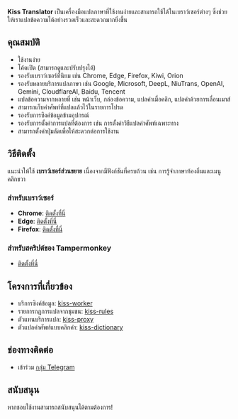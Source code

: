 **Kiss Translator** เป็นเครื่องมือแปลภาษาที่ใช้งานง่ายและสามารถใช้ได้ในเบราว์เซอร์ต่างๆ ซึ่งช่วยให้เราแปลข้อความได้อย่างรวดเร็วและสะดวกมากยิ่งขึ้น

## คุณสมบัติ

- ใช้งานง่าย
- โค้ดเปิด (สามารถดูและปรับปรุงได้)
- รองรับเบราว์เซอร์ที่นิยม เช่น Chrome, Edge, Firefox, Kiwi, Orion
- รองรับหลายบริการแปลภาษา เช่น Google, Microsoft, DeepL, NiuTrans, OpenAI, Gemini, CloudflareAI, Baidu, Tencent
- แปลข้อความจากหลายที่ เช่น หน้าเว็บ, กล่องข้อความ, แปลคำเมื่อคลิก, แปลคำด้วยการเลื่อนเมาส์
- สามารถเก็บคำศัพท์ที่แปลแล้วไว้ในรายการโปรด
- รองรับการซิงค์ข้อมูลข้ามอุปกรณ์
- รองรับการตั้งค่าการแปลที่ต้องการ เช่น การตั้งค่าวิธีแปลคำศัพท์เฉพาะทาง
- สามารถตั้งค่าปุ่มลัดเพื่อให้สะดวกต่อการใช้งาน

## วิธีติดตั้ง

แนะนำให้ใช้ **เบราว์เซอร์ส่วนขยาย** เนื่องจากมีฟังก์ชันที่ครบถ้วน เช่น การรู้จำภาษาท้องถิ่นและเมนูคลิกขวา

### สำหรับเบราว์เซอร์
- **Chrome**: [ติดตั้งที่นี่](https://chrome.google.com/webstore/detail/kiss-translator/bdiifdefkgmcblbcghdlonllpjhhjgof?hl=zh-CN)
- **Edge**: [ติดตั้งที่นี่](https://microsoftedge.microsoft.com/addons/detail/%E7%AE%80%E7%BA%A6%E7%BF%BB%E8%AF%91/jemckldkclkinpjighnoilpbldbdmmlh?hl=zh-CN)
- **Firefox**: [ติดตั้งที่นี่](https://addons.mozilla.org/zh-CN/firefox/addon/kiss-translator/)

### สำหรับสคริปต์ของ Tampermonkey
- [ติดตั้งที่นี่](https://fishjar.github.io/kiss-translator/kiss-translator.user.js)

## โครงการที่เกี่ยวข้อง
- บริการซิงค์ข้อมูล: [kiss-worker](https://github.com/fishjar/kiss-worker)
- รายการกฎการแปลจากชุมชน: [kiss-rules](https://github.com/fishjar/kiss-rules)
- ตัวแทนบริการแปล: [kiss-proxy](https://github.com/fishjar/kiss-proxy)
- ตัวแปลคำศัพท์แบบคลิกคำ: [kiss-dictionary](https://github.com/fishjar/kiss-dictionary)

## ช่องทางติดต่อ
- เข้าร่วม [กลุ่ม Telegram](https://t.me/+RRCu_4oNwrM2NmFl) 

## สนับสนุน
หากชอบใช้งานสามารถสนับสนุนได้ตามต้องการ!
